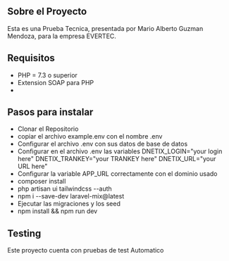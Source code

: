 ## Sobre el Proyecto

Esta es una Prueba Tecnica, presentada por Mario Alberto Guzman Mendoza, para la empresa EVERTEC.

## Requisitos
- PHP = 7.3 o superior
- Extension SOAP para PHP
- 
## Pasos para instalar
-   Clonar el Repositorio
-   copiar el archivo example.env con el nombre .env
-   Configurar el archivo .env con sus datos de base de datos
-   Configurar en el archivo .env las variables 
        DNETIX_LOGIN="your login here"
        DNETIX_TRANKEY="your TRANKEY here"
        DNETIX_URL="your URL here"
-   Configurar la variable APP_URL correctamente con el dominio usado
-   composer install
-   php artisan ui tailwindcss --auth
-   npm i --save-dev laravel-mix@latest
-   Ejecutar las migraciones y los seed
-   npm install && npm run dev

## Testing

Este proyecto cuenta con pruebas de test Automatico
